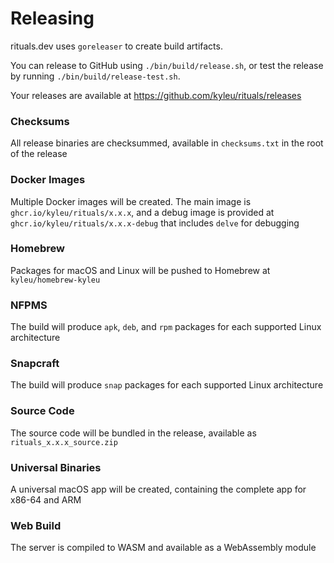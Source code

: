 <!--- Content managed by Project Forge, see [projectforge.md] for details. -->
# Releasing

rituals.dev uses `goreleaser` to create build artifacts.

You can release to GitHub using `./bin/build/release.sh`, or test the release by running `./bin/build/release-test.sh`.

Your releases are available at https://github.com/kyleu/rituals/releases

### Checksums

All release binaries are checksummed, available in `checksums.txt` in the root of the release

### Docker Images

Multiple Docker images will be created. The main image is `ghcr.io/kyleu/rituals/x.x.x`, and a debug image is provided at `ghcr.io/kyleu/rituals/x.x.x-debug` that includes `delve` for debugging

### Homebrew

Packages for macOS and Linux will be pushed to Homebrew at `kyleu/homebrew-kyleu`

### NFPMS

The build will produce `apk`, `deb`, and `rpm` packages for each supported Linux architecture

### Snapcraft

The build will produce `snap` packages for each supported Linux architecture

### Source Code

The source code will be bundled in the release, available as `rituals_x.x.x_source.zip`

### Universal Binaries

A universal macOS app will be created, containing the complete app for x86-64 and ARM

### Web Build

The server is compiled to WASM and available as a WebAssembly module
